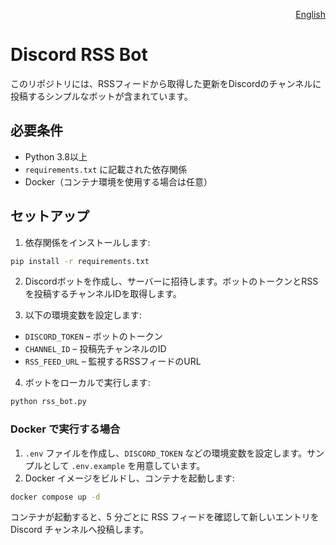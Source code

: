 <p align="right"><a href="README.en.md">English</a></p>

# Discord RSS Bot

このリポジトリには、RSSフィードから取得した更新をDiscordのチャンネルに投稿するシンプルなボットが含まれています。

## 必要条件

- Python 3.8以上
- `requirements.txt` に記載された依存関係
- Docker（コンテナ環境を使用する場合は任意）

## セットアップ

1. 依存関係をインストールします:

```bash
pip install -r requirements.txt
```

2. Discordボットを作成し、サーバーに招待します。ボットのトークンとRSSを投稿するチャンネルIDを取得します。

3. 以下の環境変数を設定します:

- `DISCORD_TOKEN` – ボットのトークン
- `CHANNEL_ID` – 投稿先チャンネルのID
- `RSS_FEED_URL` – 監視するRSSフィードのURL

4. ボットをローカルで実行します:

```bash
python rss_bot.py
```

### Docker で実行する場合

1. `.env` ファイルを作成し、`DISCORD_TOKEN` などの環境変数を設定します。サンプルとして `.env.example` を用意しています。
2. Docker イメージをビルドし、コンテナを起動します:

```bash
docker compose up -d
```

コンテナが起動すると、5 分ごとに RSS フィードを確認して新しいエントリを Discord チャンネルへ投稿します。
